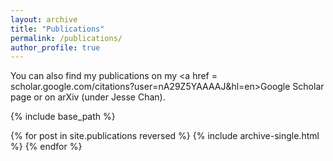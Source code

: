 ```yaml
---
layout: archive
title: "Publications"
permalink: /publications/
author_profile: true
---
```


You can also find my publications on my 
<a href = scholar.google.com/citations?user=nA29Z5YAAAAJ&hl=en>Google Scholar page</a> 
or on arXiv (under Jesse Chan).

{% include base_path %}

{% for post in site.publications reversed %}
  {% include archive-single.html %}
{% endfor %}
